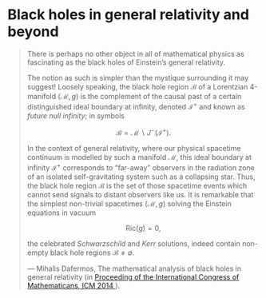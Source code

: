 # Black holes in general relativity and beyond 
> There is perhaps no other object in all of mathematical physics as fascinating as the black holes of Einstein’s general relativity.
> 
> The notion as such is simpler than the mystique surrounding it may suggest! Loosely speaking, the black hole region $\mathcal{B}$ of a Lorentzian 4-manifold $(\mathcal{M}, g)$ is the complement of the causal past of a certain distinguished ideal boundary at infinity, denoted $\mathcal{I}^+$ and known as _future null infinity_; in symbols
> 
> $$\mathcal{B} = \mathcal{M} \backslash J^{−} (\mathcal{I}^ + ).$$
> 
> In the context of general relativity, where our physical spacetime continuum is modelled by such a manifold $\mathcal{M}$, this ideal boundary at infinity $\mathcal{I}^+$ corresponds to “far-away” observers in the radiation zone of an isolated self-gravitating system such as a collapsing star. Thus, the black hole region $\mathcal{B}$ is the set of those spacetime events which cannot send signals to distant observers like us.
> It is remarkable that the simplest non-trivial spacetimes $(\mathcal{M}, g)$ solving the Einstein equations in vacuum
> 
> $$\mathrm{Ric}(g) = 0,$$
> 
> the celebrated _Schwarzschild_ and _Kerr_ solutions, indeed contain non-empty black hole regions $\mathcal{B} \neq \emptyset$.
> 
> — Mihalis Dafermos, The mathematical analysis of black holes in general relativity (in [Proceeding of the International Congress of Mathematicans, ICM 2014
](https://www.semanticscholar.org/paper/The-mathematical-analysis-of-black-holes-in-general-Dafermos/c0772ee6ff52c5138307c0a38c9e83dfb6523a07?utm_source=direct_link)).

